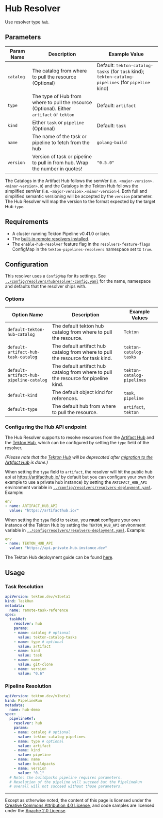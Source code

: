 <!--
---
linkTitle: "Hub Resolver"
weight: 311
---
-->

# Hub Resolver

Use resolver type `hub`.

## Parameters

| Param Name       | Description                                                                   | Example Value                                              |
|------------------|-------------------------------------------------------------------------------|------------------------------------------------------------|
| `catalog`        | The catalog from where to pull the resource (Optional)                        | Default:  `tekton-catalog-tasks` (for `task` kind);  `tekton-catalog-pipelines` (for `pipeline` kind)                                        |
| `type`           | The type of Hub from where to pull the resource (Optional). Either `artifact` or `tekton` | Default:  `artifact`                                         |
| `kind`           | Either `task` or `pipeline` (Optional)                                        | Default: `task`                                                     |
| `name`           | The name of the task or pipeline to fetch from the hub                        | `golang-build`                                             |
| `version`        | Version of task or pipeline to pull in from hub. Wrap the number in quotes!   | `"0.5.0"`                                                    |

The Catalogs in the Artifact Hub follows the semVer (i.e.` <major-version>.<minor-version>.0`) and the Catalogs in the Tekton Hub follows the simplified semVer (i.e. `<major-version>.<minor-version>`). Both full and simplified semantic versioning will be accepted by the `version` parameter. The Hub Resolver will map the version to the format expected by the target Hub `type`.

## Requirements

- A cluster running Tekton Pipeline v0.41.0 or later.
- The [built-in remote resolvers installed](./install.md#installing-and-configuring-remote-task-and-pipeline-resolution).
- The `enable-hub-resolver` feature flag in the `resolvers-feature-flags` ConfigMap in the
  `tekton-pipelines-resolvers` namespace set to `true`.

## Configuration

This resolver uses a `ConfigMap` for its settings. See
[`../config/resolvers/hubresolver-config.yaml`](../config/resolvers/hubresolver-config.yaml)
for the name, namespace and defaults that the resolver ships with.

### Options

| Option Name                 | Description                                          | Example Values         |
|-----------------------------|------------------------------------------------------|------------------------|
| `default-tekton-hub-catalog`| The default tekton hub catalog from where to pull the resource.| `Tekton`               |
| `default-artifact-hub-task-catalog`| The default artifact hub catalog from where to pull the resource for task kind.| `tekton-catalog-tasks`               |
| `default-artifact-hub-pipeline-catalog`| The default artifact hub catalog from where to pull the resource for pipeline kind.  | `tekton-catalog-pipelines`               |
| `default-kind`              | The default object kind for references.              | `task`, `pipeline`     |
| `default-type`              | The default hub from where to pull the resource.     | `artifact`, `tekton`   |


### Configuring the Hub API endpoint

The Hub Resolver supports to resolve resources from the [Artifact Hub](https://artifacthub.io/) and the [Tekton Hub](https://hub.tekton.dev/),
which can be configured by setting the `type` field of the resolver. 

*(Please note that the [Tekton Hub](https://hub.tekton.dev/) will be deprecated after [migration to the Artifact Hub](https://github.com/tektoncd/hub/issues/667) is done.)*

When setting the `type` field to `artifact`, the resolver will hit the public hub api at https://artifacthub.io/ by default
but you can configure your own (for example to use a private hub
instance) by setting the `ARTIFACT_HUB_API` environment variable in
[`../config/resolvers/resolvers-deployment.yaml`](../config/resolvers/resolvers-deployment.yaml). Example:

```yaml
env
- name: ARTIFACT_HUB_API
  value: "https://artifacthub.io/"
```

When setting the `type` field to `tekton`, you **must** configure your own instance of the Tekton Hub by setting the `TEKTON_HUB_API` environment variable in
[`../config/resolvers/resolvers-deployment.yaml`](../config/resolvers/resolvers-deployment.yaml). Example:

```yaml
env
- name: TEKTON_HUB_API
  value: "https://api.private.hub.instance.dev"
```

The Tekton Hub deployment guide can be found [here](https://github.com/tektoncd/hub/blob/main/docs/DEPLOYMENT.md).

## Usage

### Task Resolution

```yaml
apiVersion: tekton.dev/v1beta1
kind: TaskRun
metadata:
  name: remote-task-reference
spec:
  taskRef:
    resolver: hub
    params:
    - name: catalog # optional
      value: tekton-catalog-tasks
    - name: type # optional
      value: artifact 
    - name: kind
      value: task
    - name: name
      value: git-clone
    - name: version
      value: "0.6"
```

### Pipeline Resolution

```yaml
apiVersion: tekton.dev/v1beta1
kind: PipelineRun
metadata:
  name: hub-demo
spec:
  pipelineRef:
    resolver: hub
    params:
    - name: catalog # optional
      value: tekton-catalog-pipelines 
    - name: type # optional
      value: artifact
    - name: kind
      value: pipeline
    - name: name
      value: buildpacks
    - name: version
      value: "0.1"
  # Note: the buildpacks pipeline requires parameters.
  # Resolution of the pipeline will succeed but the PipelineRun
  # overall will not succeed without those parameters.
```

---

Except as otherwise noted, the content of this page is licensed under the
[Creative Commons Attribution 4.0 License](https://creativecommons.org/licenses/by/4.0/),
and code samples are licensed under the
[Apache 2.0 License](https://www.apache.org/licenses/LICENSE-2.0).
